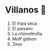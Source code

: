 # Villanos :jack_o_lantern:

1. El tripa seca
2. El paisano
3. La chimoltrufia
4. Moff gideon
5. Zeus
